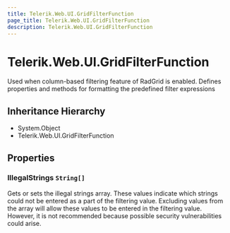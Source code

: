 ```yaml
---
title: Telerik.Web.UI.GridFilterFunction
page_title: Telerik.Web.UI.GridFilterFunction
description: Telerik.Web.UI.GridFilterFunction
---
```


# Telerik.Web.UI.GridFilterFunction

Used when column-based filtering feature of RadGrid is enabled. Defines properties and methods for formatting the 
            predefined filter expressions

## Inheritance Hierarchy

* System.Object
* Telerik.Web.UI.GridFilterFunction

## Properties

###  IllegalStrings `String[]`

Gets or sets the illegal strings array. These values indicate which strings could not be entered as a part of the filtering value.
            Excluding values from the array will allow these values to be entered in the filtering value. However, it is not recommended
            because possible security vulnerabilities could arise.

